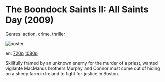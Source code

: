 # The Boondock Saints II: All Saints Day (2009)

Genres: action, crime, thriller

![poster](http://image.tmdb.org/t/p/w500/hjU3caMd9O3h21e5kzJeUOAoy7h.jpg)

en:
  [720p](magnet:?xt=urn:btih:1E30643B63C70D52D19C23D6D5415D791D71F8E8&tr=udp://glotorrents.pw:6969/announce&tr=udp://tracker.opentrackr.org:1337/announce&tr=udp://torrent.gresille.org:80/announce&tr=udp://tracker.openbittorrent.com:80&tr=udp://tracker.coppersurfer.tk:6969&tr=udp://tracker.leechers-paradise.org:6969&tr=udp://p4p.arenabg.ch:1337&tr=udp://tracker.internetwarriors.net:1337)
  [1080p](magnet:?xt=urn:btih:68DA4691016A65341D18190BB5333B0E7A1EA12D&tr=udp://glotorrents.pw:6969/announce&tr=udp://tracker.opentrackr.org:1337/announce&tr=udp://torrent.gresille.org:80/announce&tr=udp://tracker.openbittorrent.com:80&tr=udp://tracker.coppersurfer.tk:6969&tr=udp://tracker.leechers-paradise.org:6969&tr=udp://p4p.arenabg.ch:1337&tr=udp://tracker.internetwarriors.net:1337)
  


Skillfully framed by an unknown enemy for the murder of a priest, wanted vigilante MacManus brothers Murphy and Connor must come out of hiding on a sheep farm in Ireland to fight for justice in Boston.